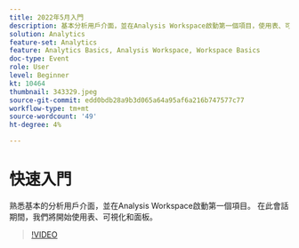 ```yaml
---
title: 2022年5月入門
description: 基本分析用戶介面，並在Analysis Workspace啟動第一個項目，使用表、可視化和面板
solution: Analytics
feature-set: Analytics
feature: Analytics Basics, Analysis Workspace, Workspace Basics
doc-type: Event
role: User
level: Beginner
kt: 10464
thumbnail: 343329.jpeg
source-git-commit: edd0bdb28a9b3d065a64a95af6a216b747577c77
workflow-type: tm+mt
source-wordcount: '49'
ht-degree: 4%

---
```


# 快速入門

熟悉基本的分析用戶介面，並在Analysis Workspace啟動第一個項目。 在此會話期間，我們將開始使用表、可視化和面板。

>[!VIDEO](https://video.tv.adobe.com/v/343329/?quality=12&learn=on)
